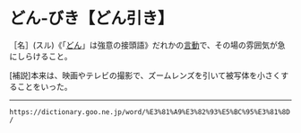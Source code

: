 # どん‐びき【どん引き】

［名］(スル)《「[どん](https://dictionary.goo.ne.jp/word/%E3%81%A9%E3%82%93/#jn-161934)」は強意の接頭語》だれかの[言動](げんどう（言動）)で、その場の雰囲気が急にしらけること。

\[補説\]本来は、映画やテレビの撮影で、ズームレンズを引いて被写体を小さくすることをいった。

---
`https://dictionary.goo.ne.jp/word/%E3%81%A9%E3%82%93%E5%BC%95%E3%81%8D/`
